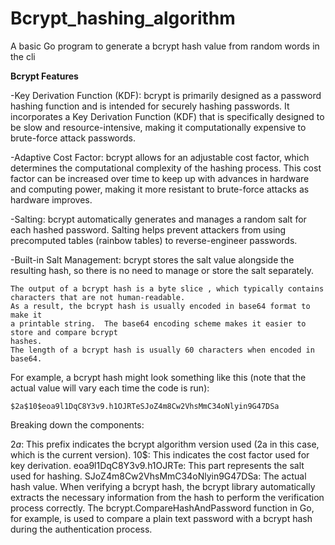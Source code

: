 # Bcrypt_hashing_algorithm
A basic Go program to generate a bcrypt hash value from  random words in the cli



**Bcrypt Features** 

-Key Derivation Function (KDF): bcrypt is primarily designed as a password hashing function and is intended for securely hashing passwords. It incorporates a Key Derivation Function (KDF) that is specifically designed to be slow and resource-intensive, making it computationally expensive to brute-force attack passwords.

-Adaptive Cost Factor: bcrypt allows for an adjustable cost factor, which determines the computational complexity of the hashing process. This cost factor can be increased over time to keep up with advances in hardware and computing power, making it more resistant to brute-force attacks as hardware improves.

-Salting: bcrypt automatically generates and manages a random salt for each hashed password. Salting helps prevent attackers from using precomputed tables (rainbow tables) to reverse-engineer passwords.

-Built-in Salt Management: bcrypt stores the salt value alongside the resulting hash, so there is no need to manage or store the salt separately.






	The output of a bcrypt hash is a byte slice , which typically contains characters that are not human-readable.
	As a result, the bcrypt hash is usually encoded in base64 format to make it 
	a printable string.  The base64 encoding scheme makes it easier to store and compare bcrypt 
	hashes.
	The length of a bcrypt hash is usually 60 characters when encoded in base64.  

 
For example, a bcrypt hash might look something like this (note that the actual value will vary each time the code is run):


`$2a$10$eoa9l1DqC8Y3v9.h1OJRTeSJoZ4m8Cw2VhsMmC34oNlyin9G47DSa`

Breaking down the components:

$2a$: This prefix indicates the bcrypt algorithm version used (2a in this case, which is the current version).
10$: This indicates the cost factor used for key derivation.
eoa9l1DqC8Y3v9.h1OJRTe: This part represents the salt used for hashing.
SJoZ4m8Cw2VhsMmC34oNlyin9G47DSa: The actual hash value.
When verifying a bcrypt hash, the bcrypt library automatically extracts the necessary information from the hash to perform the verification process correctly. The bcrypt.CompareHashAndPassword function in Go, for example, is used to compare a plain text password with a bcrypt hash during the authentication process.
 
